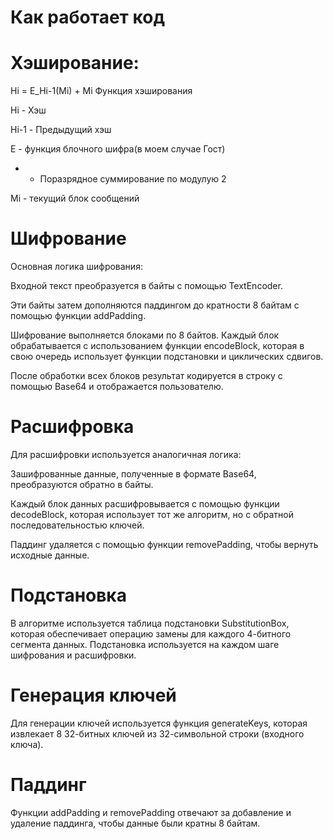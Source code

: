 # Как работает код

# Хэширование:

Hi = E_Hi-1(Mi) + Mi Функция хэширования

Hi - Хэш 

Hi-1  - Предыдущий хэш

E - функция блочного шифра(в моем случае Гост)

+ - Поразрядное суммирование по модулую 2
  
Mi - текущий блок сообщений

# Шифрование

Основная логика шифрования:

Входной текст преобразуется в байты с помощью TextEncoder.

Эти байты затем дополняются паддингом до кратности 8 байтам с помощью функции addPadding.

Шифрование выполняется блоками по 8 байтов. Каждый блок обрабатывается с использованием функции encodeBlock, которая в свою очередь использует функции подстановки и циклических сдвигов.

После обработки всех блоков результат кодируется в строку с помощью Base64 и отображается пользователю.

# Расшифровка

Для расшифровки используется аналогичная логика:

Зашифрованные данные, полученные в формате Base64, преобразуются обратно в байты.

Каждый блок данных расшифровывается с помощью функции decodeBlock, которая использует тот же алгоритм, но с обратной последовательностью ключей.

Паддинг удаляется с помощью функции removePadding, чтобы вернуть исходные данные.

# Подстановка

В алгоритме используется таблица подстановки SubstitutionBox, которая обеспечивает операцию замены для каждого 4-битного сегмента данных. Подстановка используется на каждом шаге шифрования и расшифровки.

# Генерация ключей

Для генерации ключей используется функция generateKeys, которая извлекает 8 32-битных ключей из 32-символьной строки (входного ключа).

# Паддинг

Функции addPadding и removePadding отвечают за добавление и удаление паддинга, чтобы данные были кратны 8 байтам.
